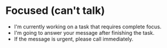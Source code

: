 # Focused (can't talk)

* I'm currently working on a task that requires complete focus.
* I'm going to answer your message after finishing the task.
* If the message is urgent, please call immediately. 
